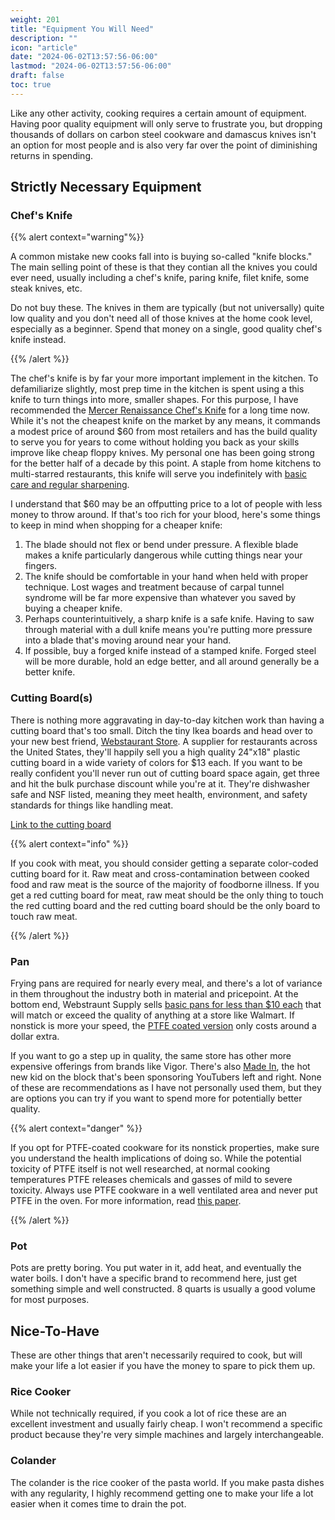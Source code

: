 ```yaml
---
weight: 201
title: "Equipment You Will Need"
description: ""
icon: "article"
date: "2024-06-02T13:57:56-06:00"
lastmod: "2024-06-02T13:57:56-06:00"
draft: false
toc: true
---
```


Like any other activity, cooking requires a certain amount of equipment. Having
poor quality equipment will only serve to frustrate you, but dropping thousands
of dollars on carbon steel cookware and damascus knives isn't an option for most
people and is also very far over the point of diminishing returns in spending.

## Strictly Necessary Equipment

### Chef's Knife

{{% alert context="warning"%}}

A common mistake new cooks fall into is buying so-called "knife blocks." The
main selling point of these is that they contian all the knives you could ever
need, usually including a chef's knife, paring knife, filet knife, some steak
knives, etc.

Do not buy these. The knives in them are typically (but not universally) quite
low quality and you don't need all of those knives at the home cook level,
especially as a beginner. Spend that money on a single, good quality chef's
knife instead.

{{% /alert %}}

The chef's knife is by far your more important implement in the kitchen. To
defamiliarize slightly, most prep time in the kitchen is spent using a this
knife to turn things into more, smaller shapes. For this purpose, I have
recommended the
[Mercer Renaissance Chef's Knife](https://www.mercerculinary.com/product/renaissance-chefs-knife-10-25-4-cm/)
for a long time now. While it's not the cheapest knife on the market by any
means, it commands a modest price of around $60 from most retailers and has the
build quality to serve you for years to come without holding you back as your
skills improve like cheap floppy knives. My personal one has been going strong
for the better half of a decade by this point. A staple from home kitchens to
multi-starred restaurants, this knife will serve you indefinitely with
[basic care and regular sharpening](./knifecare).

I understand that $60 may be an offputting price to a lot of people with less
money to throw around. If that's too rich for your blood, here's some things to
keep in mind when shopping for a cheaper knife:

1. The blade should not flex or bend under pressure. A flexible blade makes a
   knife particularly dangerous while cutting things near your fingers.
2. The knife should be comfortable in your hand when held with proper technique.
   Lost wages and treatment because of carpal tunnel syndrome will be far more
   expensive than whatever you saved by buying a cheaper knife.
3. Perhaps counterintuitively, a sharp knife is a safe knife. Having to saw
   through material with a dull knife means you're putting more pressure into a
   blade that's moving around near your hand.
4. If possible, buy a forged knife instead of a stamped knife. Forged steel will
   be more durable, hold an edge better, and all around generally be a better
   knife.

### Cutting Board(s)

There is nothing more aggravating in day-to-day kitchen work than having a
cutting board that's too small. Ditch the tiny Ikea boards and head over to your
new best friend, [Webstaurant Store](https://www.webstaurantstore.com/). A
supplier for restaurants across the United States, they'll happily sell you a
high quality 24"x18" plastic cutting board in a wide variety of colors for $13
each. If you want to be really confident you'll never run out of cutting board
space again, get three and hit the bulk purchase discount while you're at it.
They're dishwasher safe and NSF listed, meaning they meet health, environment,
and safety standards for things like handling meat.

[Link to the cutting board](https://www.webstaurantstore.com/choice-24-x-18-x-1-2-white-polyethylene-cutting-board/40724185WH.html)

{{% alert context="info" %}}

If you cook with meat, you should consider getting a separate color-coded
cutting board for it. Raw meat and cross-contamination between cooked food and
raw meat is the source of the majority of foodborne illness. If you get a red
cutting board for meat, raw meat should be the only thing to touch the red
cutting board and the red cutting board should be the only board to touch raw
meat.

{{% /alert %}}

### Pan

Frying pans are required for nearly every meal, and there's a lot of variance in
them throughout the industry both in material and pricepoint. At the bottom end,
Webstraunt Supply sells
[basic pans for less than $10 each](https://www.webstaurantstore.com/choice-10-aluminum-fry-pan/407FRYPAN.html)
that will match or exceed the quality of anything at a store like Walmart. If
nonstick is more your speed, the
[PTFE coated version](https://www.webstaurantstore.com/choice-10-non-stick-aluminum-fry-pan/407FRYPANNS.html)
only costs around a dollar extra.

If you want to go a step up in quality, the same store has other more expensive
offerings from brands like Vigor. There's also
[Made In](https://madeincookware.com/), the hot new kid on the block that's been
sponsoring YouTubers left and right. None of these are recommendations as I have
not personally used them, but they are options you can try if you want to spend
more for potentially better quality.

{{% alert context="danger" %}}

If you opt for PTFE-coated cookware for its nonstick properties, make sure you
understand the health implications of doing so. While the potential toxicity of
PTFE itself is not well researched, at normal cooking temperatures PTFE releases
chemicals and gasses of mild to severe toxicity. Always use PTFE cookware in a
well ventilated area and never put PTFE in the oven. For more information, read
[this paper](https://pubmed.ncbi.nlm.nih.gov/28913736/).

{{% /alert %}}

### Pot

Pots are pretty boring. You put water in it, add heat, and eventually the water
boils. I don't have a specific brand to recommend here, just get something
simple and well constructed. 8 quarts is usually a good volume for most
purposes.

## Nice-To-Have

These are other things that aren't necessarily required to cook, but will make
your life a lot easier if you have the money to spare to pick them up.

### Rice Cooker

While not technically required, if you cook a lot of rice these are an excellent
investment and usually fairly cheap. I won't recommend a specific product
because they're very simple machines and largely interchangeable.

### Colander

The colander is the rice cooker of the pasta world. If you make pasta dishes
with any regularity, I highly recommend getting one to make your life a lot
easier when it comes time to drain the pot.
